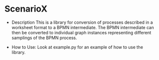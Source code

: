 # ScenarioX

* Description
This is a library for conversion of processes described in a worksheet format to a BPMN intermediate. The BPMN intermediate can then be converted to individual graph instances representing different samplings of the BPMN process. 

* How to Use:
Look at example.py for an example of how to use the library.
